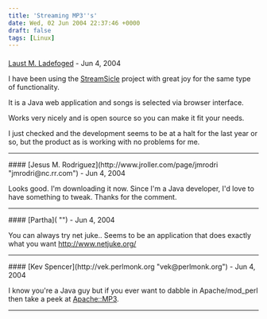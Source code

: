 ```yaml
---
title: 'Streaming MP3''s'
date: Wed, 02 Jun 2004 22:37:46 +0000
draft: false
tags: [Linux]
---
```



#### 
[Laust M. Ladefoged](http://www.defoged.dk "") - <time datetime="2004-06-03 05:21:55">Jun 4, 2004</time>

I have been using the [StreamSicle](http://streamsicle.com) project with great joy for the same type of functionality.

It is a Java web application and songs is selected via browser interface.

Works very nicely and is open source so you can make it fit your needs.

I just checked and the development seems to be at a halt for the last year or so, but the product as is working with no problems for me.
<hr />
#### 
[Jesus M. Rodriguez](http://www.jroller.com/page/jmrodri "jmrodri@nc.rr.com") - <time datetime="2004-06-03 09:40:33">Jun 4, 2004</time>

Looks good. I'm downloading it now. Since I'm a Java developer, I'd love to have something to tweak. Thanks for the comment.
<hr />
#### 
[Partha]( "") - <time datetime="2004-06-03 10:24:30">Jun 4, 2004</time>

You can always try net juke.. Seems to be an application that does exactly what you want http://www.netjuke.org/
<hr />
#### 
[Kev Spencer](http://vek.perlmonk.org "vek@perlmonk.org") - <time datetime="2004-06-03 14:46:27">Jun 4, 2004</time>

I know you're a Java guy but if you ever want to dabble in Apache/mod\_perl then take a peek at [Apache::MP3](http://search.cpan.org/~lds/Apache-MP3-3.05/MP3.pm).
<hr />
